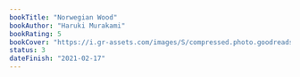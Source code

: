 ```yaml
---
bookTitle: "Norwegian Wood"
bookAuthor: "Haruki Murakami"
bookRating: 5
bookCover: "https://i.gr-assets.com/images/S/compressed.photo.goodreads.com/books/1523262362l/39787524._SX318_.jpg"
status: 3
dateFinish: "2021-02-17"
---
```

